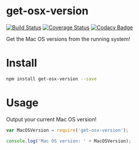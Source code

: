 # get-osx-version

[![Build Status](https://travis-ci.org/fscherwi/get-osx-version.svg?branch=master)](https://travis-ci.org/fscherwi/get-osx-version) [![Coverage Status](https://coveralls.io/repos/fscherwi/get-osx-version/badge.svg?branch=master&service=github)](https://coveralls.io/github/fscherwi/get-osx-version?branch=master) [![Codacy Badge](https://api.codacy.com/project/badge/Grade/a7dbbdce21b447ae85642d76b12a86c5)](https://www.codacy.com/app/fscherwi/get-osx-version?utm_source=github.com&utm_medium=referral&utm_content=fscherwi/get-osx-version&utm_campaign=Badge_Grade)

Get the Mac OS versions from the running system!

# Install

```sh
npm install get-osx-version --save
```

# Usage

Output your current Mac OS version!

```javascript
var MacOSVersion = require('get-osx-version');

console.log('Mac OS version: ' + MacOSVersion);
```
